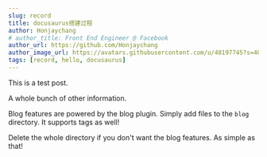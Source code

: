 ```yaml
---
slug: record
title: docusaurus搭建过程
author: Honjaychang
# author_title: Front End Engineer @ Facebook
author_url: https://github.com/Honjaychang
author_image_url: https://avatars.githubusercontent.com/u/48197745?s=400&u=4585ace38cf79f224f268d30e9e722253ef2f752&v=4
tags: [record, hello, docusaurus]
---
```


This is a test post.

<!--truncate-->

A whole bunch of other information.

Blog features are powered by the blog plugin. Simply add files to the `blog` directory. It supports tags as well!

Delete the whole directory if you don't want the blog features. As simple as that!
